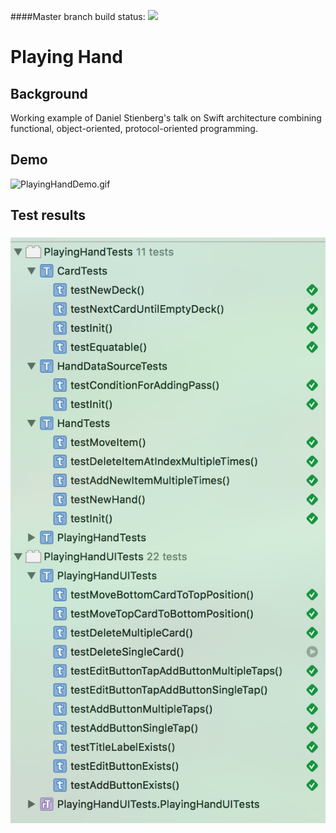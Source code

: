 ####Master branch build status: 
![](https://travis-ci.org/tvluong1988/PlayingHand.svg?branch=master)


Playing Hand
===============

Background
----------
Working example of Daniel Stienberg's talk on Swift architecture combining functional, object-oriented, protocol-oriented programming.

Demo
----
![PlayingHandDemo.gif](PlayingHandDemo.gif?raw=1)

Test results
------------
<h3 align="left">
<img src="PlayingHandTestResults.png" alt="test results" />
</h3>